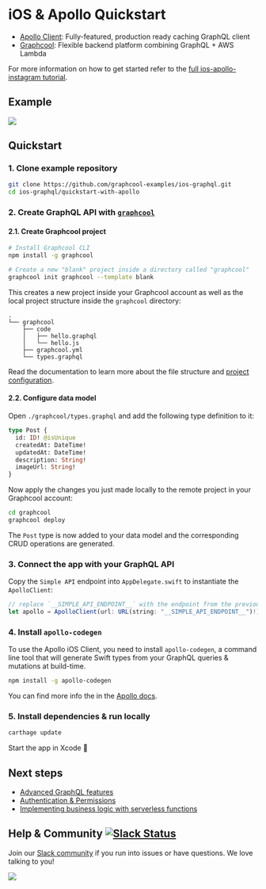 # iOS & Apollo Quickstart

* [Apollo Client](https://github.com/apollographql/apollo-client): Fully-featured, production ready caching GraphQL client
* [Graphcool](https://www.graph.cool): Flexible backend platform combining GraphQL + AWS Lambda

For more information on how to get started refer to the [full ios-apollo-instagram tutorial](https://www.graph.cool/docs/quickstart/ios-apollo-instagram/).


## Example

![](http://imgur.com/Tp65mEc.gif)

## Quickstart

### 1. Clone example repository

```sh
git clone https://github.com/graphcool-examples/ios-graphql.git
cd ios-graphql/quickstart-with-apollo
```

### 2. Create GraphQL API with [`graphcool`](https://www.npmjs.com/package/graphcool)


#### 2.1. Create Graphcool project

```sh
# Install Graphcool CLI
npm install -g graphcool

# Create a new "blank" project inside a directory called "graphcool"
graphcool init graphcool --template blank
```

This creates a new project inside your Graphcool account as well as the local project structure inside the `graphcool` directory:

```
.
└── graphcool
    ├── code
    │   ├── hello.graphql
    │   └── hello.js
    ├── graphcool.yml
    └── types.graphql
```

Read the documentation to learn more about the file structure and [project configuration](https://www.graph.cool/docs/reference/basics/project-configuration-t%28yaml%29-opheidaix3).

#### 2.2. Configure data model

Open `./graphcool/types.graphql` and add the following type definition to it:

```graphql
type Post {
  id: ID! @isUnique
  createdAt: DateTime!
  updatedAt: DateTime!
  description: String!
  imageUrl: String!
}
```

Now apply the changes you just made locally to the remote project in your Graphcool account:

```sh
cd graphcool
graphcool deploy
```

The `Post` type is now added to your data model and the corresponding CRUD operations are generated.



### 3. Connect the app with your GraphQL API

Copy the `Simple API` endpoint into `AppDelegate.swift`  to instantiate the `ApolloClient`:

```js
// replace `__SIMPLE_API_ENDPOINT__` with the endpoint from the previous step
let apollo = ApolloClient(url: URL(string: "__SIMPLE_API_ENDPOINT__")!)
```

### 4. Install `apollo-codegen`

To use the Apollo iOS Client, you need to install `apollo-codegen`, a command line tool that will generate Swift types from your GraphQL queries & mutations at build-time. 

```sh
npm install -g apollo-codegen
```

You can find more info the in the [Apollo docs](http://dev.apollodata.com/ios/installation.html).

### 5. Install dependencies & run locally

```sh
carthage update
```

Start the app in Xcode 🚀

## Next steps

* [Advanced GraphQL features](https://www.graph.cool/docs/tutorials/advanced-features-eath7duf7d/)
* [Authentication & Permissions](https://www.graph.cool/docs/reference/authorization/overview-iegoo0heez/)
* [Implementing business logic with serverless functions](https://www.graph.cool/docs/reference/functions/overview-boo6uteemo/)


## Help & Community [![Slack Status](https://slack.graph.cool/badge.svg)](https://slack.graph.cool)

Join our [Slack community](http://slack.graph.cool/) if you run into issues or have questions. We love talking to you!

![](http://i.imgur.com/5RHR6Ku.png)
